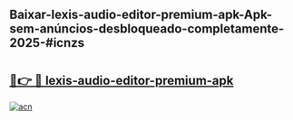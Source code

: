 ## Baixar-lexis-audio-editor-premium-apk-Apk-sem-anúncios-desbloqueado-completamente-2025-#icnzs

# <h2><a href="https://ainizakaria.my?title=lexis-audio-editor-premium-apk&ref=22M">🔗👉 🔴 lexis-audio-editor-premium-apk</a></h2>

[![acn](https://github.com/user-attachments/assets/0f9c940e-d8b0-45ae-aac7-cd30a18b3e1c)](https://ainizakaria.my?title=lexis-audio-editor-premium-apk&ref=22M)

